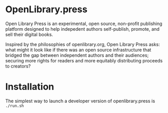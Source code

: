 # OpenLibrary.press

Open Library Press is an experimental, open source, non-profit publishing platform designed to help indepedent authors self-publish, promote, and sell their digital books.

Inspired by the philosophies of openlibrary.org, Open Library Press asks: what might it look like if there was an open source infrastructure that bridged the gap between independent authors and their audiences; securing more rights for readers and more equitably distributing proceeds to creators?

# Installation

The simplest way to launch a developer version of openlibrary.press is `./run.sh`
